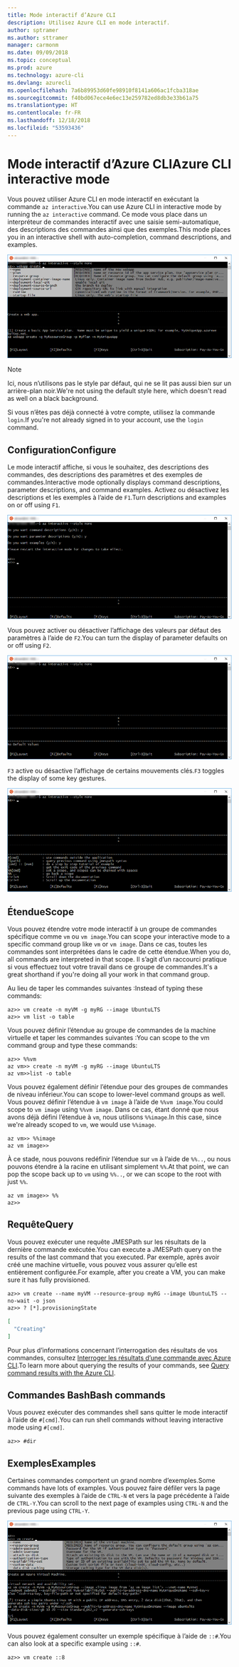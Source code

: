 ```yaml
---
title: Mode interactif d’Azure CLI
description: Utilisez Azure CLI en mode interactif.
author: sptramer
ms.author: sttramer
manager: carmonm
ms.date: 09/09/2018
ms.topic: conceptual
ms.prod: azure
ms.technology: azure-cli
ms.devlang: azurecli
ms.openlocfilehash: 7a6b89953d60fe98910f8141a606ac1fcba318ae
ms.sourcegitcommit: f40bd067ece4e6ec13e259782ed8db3e33b61a75
ms.translationtype: HT
ms.contentlocale: fr-FR
ms.lasthandoff: 12/18/2018
ms.locfileid: "53593436"
---
```

# <a name="azure-cli-interactive-mode"></a><span data-ttu-id="06b3c-103">Mode interactif d’Azure CLI</span><span class="sxs-lookup"><span data-stu-id="06b3c-103">Azure CLI interactive mode</span></span>

<span data-ttu-id="06b3c-104">Vous pouvez utiliser Azure CLI en mode interactif en exécutant la commande `az interactive`.</span><span class="sxs-lookup"><span data-stu-id="06b3c-104">You can use Azure CLI in interactive mode by running the `az interactive` command.</span></span>
<span data-ttu-id="06b3c-105">Ce mode vous place dans un interpréteur de commandes interactif avec une saisie semi-automatique, des descriptions des commandes ainsi que des exemples.</span><span class="sxs-lookup"><span data-stu-id="06b3c-105">This mode places you in an interactive shell with auto-completion, command descriptions, and examples.</span></span>

![mode interactif](./media/interactive-azure-cli/webapp-create.png)

> [!NOTE]
> <span data-ttu-id="06b3c-107">Ici, nous n’utilisons pas le style par défaut, qui ne se lit pas aussi bien sur un arrière-plan noir.</span><span class="sxs-lookup"><span data-stu-id="06b3c-107">We're not using the default style here, which doesn't read as well on a black background.</span></span>

<span data-ttu-id="06b3c-108">Si vous n’êtes pas déjà connecté à votre compte, utilisez la commande `login`.</span><span class="sxs-lookup"><span data-stu-id="06b3c-108">If you're not already signed in to your account, use the `login` command.</span></span>

## <a name="configure"></a><span data-ttu-id="06b3c-109">Configuration</span><span class="sxs-lookup"><span data-stu-id="06b3c-109">Configure</span></span>

<span data-ttu-id="06b3c-110">Le mode interactif affiche, si vous le souhaitez, des descriptions des commandes, des descriptions des paramètres et des exemples de commandes.</span><span class="sxs-lookup"><span data-stu-id="06b3c-110">Interactive mode optionally displays command descriptions, parameter descriptions, and command examples.</span></span>
<span data-ttu-id="06b3c-111">Activez ou désactivez les descriptions et les exemples à l’aide de `F1`.</span><span class="sxs-lookup"><span data-stu-id="06b3c-111">Turn descriptions and examples on or off using `F1`.</span></span>

![descriptions et exemples](./media/interactive-azure-cli/descriptions-and-examples.png)

<span data-ttu-id="06b3c-113">Vous pouvez activer ou désactiver l’affichage des valeurs par défaut des paramètres à l’aide de `F2`.</span><span class="sxs-lookup"><span data-stu-id="06b3c-113">You can turn the display of parameter defaults on or off using `F2`.</span></span>

![valeurs par défaut](./media/interactive-azure-cli/defaults.png)

<span data-ttu-id="06b3c-115">`F3` active ou désactive l’affichage de certains mouvements clés.</span><span class="sxs-lookup"><span data-stu-id="06b3c-115">`F3` toggles the display of some key gestures.</span></span>

![mouvements](./media/interactive-azure-cli/gestures.png)

## <a name="scope"></a><span data-ttu-id="06b3c-117">Étendue</span><span class="sxs-lookup"><span data-stu-id="06b3c-117">Scope</span></span>

<span data-ttu-id="06b3c-118">Vous pouvez étendre votre mode interactif à un groupe de commandes spécifique comme `vm` ou `vm image`.</span><span class="sxs-lookup"><span data-stu-id="06b3c-118">You can scope your interactive mode to a specific command group like `vm` or `vm image`.</span></span>
<span data-ttu-id="06b3c-119">Dans ce cas, toutes les commandes sont interprétées dans le cadre de cette étendue.</span><span class="sxs-lookup"><span data-stu-id="06b3c-119">When you do, all commands are interpreted in that scope.</span></span>
<span data-ttu-id="06b3c-120">Il s’agit d’un raccourci pratique si vous effectuez tout votre travail dans ce groupe de commandes.</span><span class="sxs-lookup"><span data-stu-id="06b3c-120">It's a great shorthand if you're doing all your work in that command group.</span></span>

<span data-ttu-id="06b3c-121">Au lieu de taper les commandes suivantes :</span><span class="sxs-lookup"><span data-stu-id="06b3c-121">Instead of typing these commands:</span></span>

```azurecli
az>> vm create -n myVM -g myRG --image UbuntuLTS
az>> vm list -o table
```

<span data-ttu-id="06b3c-122">Vous pouvez définir l’étendue au groupe de commandes de la machine virtuelle et taper les commandes suivantes :</span><span class="sxs-lookup"><span data-stu-id="06b3c-122">You can scope to the vm command group and type these commands:</span></span>

```azurecli
az>> %%vm
az vm>> create -n myVM -g myRG --image UbuntuLTS
az vm>>list -o table
```

<span data-ttu-id="06b3c-123">Vous pouvez également définir l’étendue pour des groupes de commandes de niveau inférieur.</span><span class="sxs-lookup"><span data-stu-id="06b3c-123">You can scope to lower-level command groups as well.</span></span>
<span data-ttu-id="06b3c-124">Vous pouvez définir l’étendue à `vm image` à l’aide de `%%vm image`.</span><span class="sxs-lookup"><span data-stu-id="06b3c-124">You could scope to `vm image` using `%%vm image`.</span></span>
<span data-ttu-id="06b3c-125">Dans ce cas, étant donné que nous avons déjà défini l’étendue à `vm`, nous utilisons `%%image`.</span><span class="sxs-lookup"><span data-stu-id="06b3c-125">In this case, since we're already scoped to `vm`, we would use `%%image`.</span></span>

```azurecli
az vm>> %%image
az vm image>>
```

<span data-ttu-id="06b3c-126">À ce stade, nous pouvons redéfinir l’étendue sur `vm` à l’aide de `%%..`, ou nous pouvons étendre à la racine en utilisant simplement `%%`.</span><span class="sxs-lookup"><span data-stu-id="06b3c-126">At that point, we can pop the scope back up to `vm` using `%%..`, or we can scope to the root with just `%%`.</span></span>

```azurecli
az vm image>> %%
az>>
```

## <a name="query"></a><span data-ttu-id="06b3c-127">Requête</span><span class="sxs-lookup"><span data-stu-id="06b3c-127">Query</span></span>

<span data-ttu-id="06b3c-128">Vous pouvez exécuter une requête JMESPath sur les résultats de la dernière commande exécutée.</span><span class="sxs-lookup"><span data-stu-id="06b3c-128">You can execute a JMESPath query on the results of the last command that you executed.</span></span>
<span data-ttu-id="06b3c-129">Par exemple, après avoir créé une machine virtuelle, vous pouvez vous assurer qu’elle est entièrement configurée.</span><span class="sxs-lookup"><span data-stu-id="06b3c-129">For example, after you create a VM, you can make sure it has fully provisioned.</span></span>

```azurecli
az>> vm create --name myVM --resource-group myRG --image UbuntuLTS --no-wait -o json
az>> ? [*].provisioningState
```

```json
[
  "Creating"
]
```

<span data-ttu-id="06b3c-130">Pour plus d’informations concernant l’interrogation des résultats de vos commandes, consultez [Interroger les résultats d’une commande avec Azure CLI](query-azure-cli.md).</span><span class="sxs-lookup"><span data-stu-id="06b3c-130">To learn more about querying the results of your commands, see [Query command results with the Azure CLI](query-azure-cli.md).</span></span>

## <a name="bash-commands"></a><span data-ttu-id="06b3c-131">Commandes Bash</span><span class="sxs-lookup"><span data-stu-id="06b3c-131">Bash commands</span></span>

<span data-ttu-id="06b3c-132">Vous pouvez exécuter des commandes shell sans quitter le mode interactif à l’aide de `#[cmd]`.</span><span class="sxs-lookup"><span data-stu-id="06b3c-132">You can run shell commands without leaving interactive mode using `#[cmd]`.</span></span>

```azurecli
az>> #dir
```

## <a name="examples"></a><span data-ttu-id="06b3c-133">Exemples</span><span class="sxs-lookup"><span data-stu-id="06b3c-133">Examples</span></span>

<span data-ttu-id="06b3c-134">Certaines commandes comportent un grand nombre d’exemples.</span><span class="sxs-lookup"><span data-stu-id="06b3c-134">Some commands have lots of examples.</span></span>
<span data-ttu-id="06b3c-135">Vous pouvez faire défiler vers la page suivante des exemples à l’aide de `CTRL-N` et vers la page précédente à l’aide de `CTRL-Y`.</span><span class="sxs-lookup"><span data-stu-id="06b3c-135">You can scroll to the next page of examples using `CTRL-N` and the previous page using `CTRL-Y`.</span></span>

![exemples](./media/interactive-azure-cli/examples.png)

<span data-ttu-id="06b3c-137">Vous pouvez également consulter un exemple spécifique à l’aide de `::#`.</span><span class="sxs-lookup"><span data-stu-id="06b3c-137">You can also look at a specific example using `::#`.</span></span>

```azurecli
az>> vm create ::8
```
